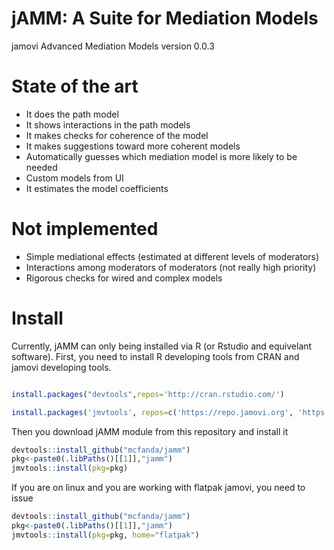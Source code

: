 # jAMM: A Suite for Mediation Models

jamovi Advanced Mediation Models 
version 0.0.3

# State of the art

* It does the path model
* It shows interactions in the path models
* It makes checks for coherence of the model
* It makes suggestions toward more coherent models
* Automatically guesses which mediation model is more likely to be needed
* Custom models from UI
* It estimates the model coefficients
 

# Not implemented

* Simple mediational effects (estimated at different levels of moderators)
* Interactions among moderators of moderators (not really high priority)
* Rigorous checks for wired and complex models 

# Install

Currently, jAMM can only being installed via R (or Rstudio and equivelant software). First, you need to install R developing tools from CRAN and jamovi developing tools.

```r

install.packages("devtools",repos='http://cran.rstudio.com/')

install.packages('jmvtools', repos=c('https://repo.jamovi.org', 'https://cran.r-project.org'))

```

Then you download jAMM module from this repository and install it

```r
devtools::install_github("mcfanda/jamm")
pkg<-paste0(.libPaths()[[1]],"jamm")
jmvtools::install(pkg=pkg)

```

If you are on linux and you are working with flatpak jamovi, you need to issue 
  
```r
devtools::install_github("mcfanda/jamm")
pkg<-paste0(.libPaths()[[1]],"jamm")
jmvtools::install(pkg=pkg, home="flatpak")

```
